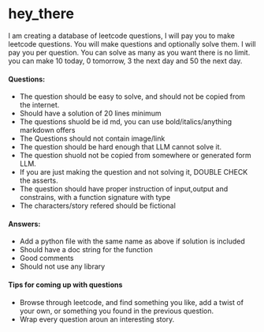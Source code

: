 # hey_there

I am creating a database of leetcode questions, I will pay you to make leetcode questions. You will make questions and optionally solve them. I will pay you per question. You can solve as many as you want there is no limit.
you can make 10 today, 0 tomorrow, 3 the next day and 50 the next day.

#### Questions:
- The question should be easy to solve, and should not be copied from the internet.
- Should have a solution of 20 lines minimum
- The questions shuold be id md, you can use bold/italics/anything markdown offers
- The Questions should not contain image/link
- The question should be hard enough that LLM cannot solve it.
- The question shuold not be copied from somewhere or generated form LLM.
- If you are just making the question and not solving it, DOUBLE CHECK the asserts.
- The question should have proper instruction of input,output and constrains, with a function signature with type
- The characters/story refered should be fictional

#### Answers:
- Add a python file with the same name as above if solution is included
- Should have a doc string for the function
- Good comments
- Should not use any library

#### Tips for coming up with questions
- Browse through leetcode, and find something you like, add a twist of your own, or something you found in the previous question.
- Wrap every question aroun an interesting story.

